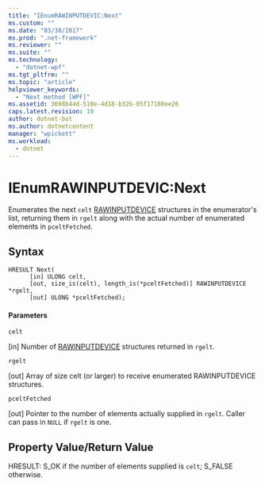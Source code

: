 ```yaml
---
title: "IEnumRAWINPUTDEVIC:Next"
ms.custom: ""
ms.date: "03/30/2017"
ms.prod: ".net-framework"
ms.reviewer: ""
ms.suite: ""
ms.technology: 
  - "dotnet-wpf"
ms.tgt_pltfrm: ""
ms.topic: "article"
helpviewer_keywords: 
  - "Next method [WPF]"
ms.assetid: 3698b44d-510e-4d18-b32b-85f17188ee26
caps.latest.revision: 10
author: dotnet-bot
ms.author: dotnetcontent
manager: "wpickett"
ms.workload: 
  - dotnet
---
```

# IEnumRAWINPUTDEVIC:Next
Enumerates the next `celt` [RAWINPUTDEVICE](http://msdn.microsoft.com/library/default.asp?url=/library/winui/winui/windowsuserinterface/userinput/rawinput/rawinputreference/rawinputstructures/rawinputdevice.asp) structures in the enumerator's list, returning them in `rgelt` along with the actual number of enumerated elements in `pceltFetched`.  
  
## Syntax  
  
```  
HRESULT Next(  
      [in] ULONG celt,  
      [out, size_is(celt), length_is(*pceltFetched)] RAWINPUTDEVICE *rgelt,  
      [out] ULONG *pceltFetched);  
```  
  
#### Parameters  
 `celt`  
  
 [in] Number of [RAWINPUTDEVICE](http://msdn.microsoft.com/library/default.asp?url=/library/winui/winui/windowsuserinterface/userinput/rawinput/rawinputreference/rawinputstructures/rawinputdevice.asp) structures returned in `rgelt`.  
  
 `rgelt`  
  
 [out] Array of size celt (or larger) to receive enumerated RAWINPUTDEVICE structures.  
  
 `pceltFetched`  
  
 [out] Pointer to the number of elements actually supplied in `rgelt`. Caller can pass in `NULL` if `rgelt` is one.  
  
## Property Value/Return Value  
 HRESULT: S_OK if the number of elements supplied is `celt`; S_FALSE otherwise.
